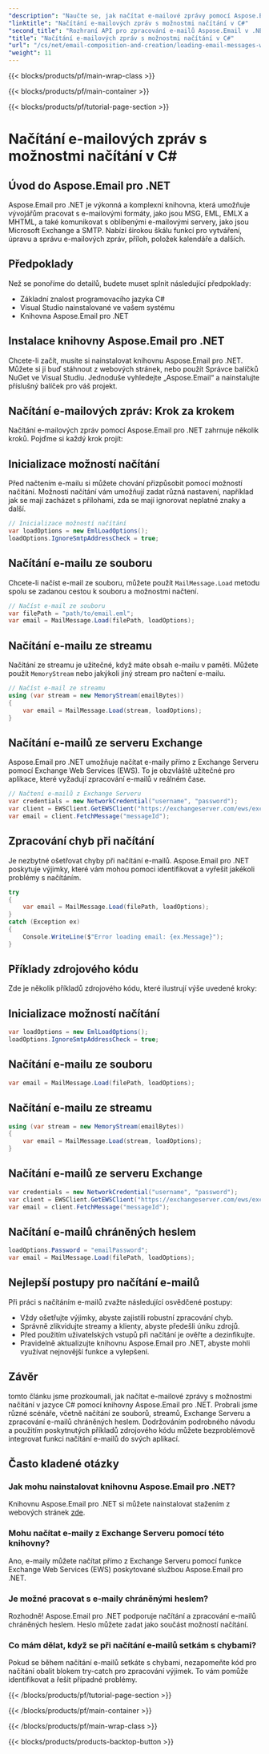 ```yaml
---
"description": "Naučte se, jak načítat e-mailové zprávy pomocí Aspose.Email pro .NET v C#. Prozkoumejte podrobný návod a příklady zdrojového kódu pro efektivní práci s e-maily."
"linktitle": "Načítání e-mailových zpráv s možnostmi načítání v C#"
"second_title": "Rozhraní API pro zpracování e-mailů Aspose.Email v .NET"
"title": "Načítání e-mailových zpráv s možnostmi načítání v C#"
"url": "/cs/net/email-composition-and-creation/loading-email-messages-with-load-options-in-csharp/"
"weight": 11
---
```


{{< blocks/products/pf/main-wrap-class >}}

{{< blocks/products/pf/main-container >}}

{{< blocks/products/pf/tutorial-page-section >}}

# Načítání e-mailových zpráv s možnostmi načítání v C#


## Úvod do Aspose.Email pro .NET

Aspose.Email pro .NET je výkonná a komplexní knihovna, která umožňuje vývojářům pracovat s e-mailovými formáty, jako jsou MSG, EML, EMLX a MHTML, a také komunikovat s oblíbenými e-mailovými servery, jako jsou Microsoft Exchange a SMTP. Nabízí širokou škálu funkcí pro vytváření, úpravu a správu e-mailových zpráv, příloh, položek kalendáře a dalších.

## Předpoklady

Než se ponoříme do detailů, budete muset splnit následující předpoklady:

- Základní znalost programovacího jazyka C#
- Visual Studio nainstalované ve vašem systému
- Knihovna Aspose.Email pro .NET

## Instalace knihovny Aspose.Email pro .NET

Chcete-li začít, musíte si nainstalovat knihovnu Aspose.Email pro .NET. Můžete si ji buď stáhnout z webových stránek, nebo použít Správce balíčků NuGet ve Visual Studiu. Jednoduše vyhledejte „Aspose.Email“ a nainstalujte příslušný balíček pro váš projekt.

## Načítání e-mailových zpráv: Krok za krokem

Načítání e-mailových zpráv pomocí Aspose.Email pro .NET zahrnuje několik kroků. Pojďme si každý krok projít:

## Inicializace možností načítání

Před načtením e-mailu si můžete chování přizpůsobit pomocí možností načítání. Možnosti načítání vám umožňují zadat různá nastavení, například jak se mají zacházet s přílohami, zda se mají ignorovat neplatné znaky a další.

```csharp
// Inicializace možností načítání
var loadOptions = new EmlLoadOptions();
loadOptions.IgnoreSmtpAddressCheck = true;
```

## Načítání e-mailu ze souboru

Chcete-li načíst e-mail ze souboru, můžete použít `MailMessage.Load` metodu spolu se zadanou cestou k souboru a možnostmi načtení.

```csharp
// Načíst e-mail ze souboru
var filePath = "path/to/email.eml";
var email = MailMessage.Load(filePath, loadOptions);
```

## Načítání e-mailu ze streamu

Načítání ze streamu je užitečné, když máte obsah e-mailu v paměti. Můžete použít `MemoryStream` nebo jakýkoli jiný stream pro načtení e-mailu.

```csharp
// Načíst e-mail ze streamu
using (var stream = new MemoryStream(emailBytes))
{
    var email = MailMessage.Load(stream, loadOptions);
}
```

## Načítání e-mailů ze serveru Exchange

Aspose.Email pro .NET umožňuje načítat e-maily přímo z Exchange Serveru pomocí Exchange Web Services (EWS). To je obzvláště užitečné pro aplikace, které vyžadují zpracování e-mailů v reálném čase.

```csharp
// Načtení e-mailů z Exchange Serveru
var credentials = new NetworkCredential("username", "password");
var client = EWSClient.GetEWSClient("https://exchangeserver.com/ews/exchange.asmx", přihlašovací údaje);
var email = client.FetchMessage("messageId");
```

## Zpracování chyb při načítání

Je nezbytné ošetřovat chyby při načítání e-mailů. Aspose.Email pro .NET poskytuje výjimky, které vám mohou pomoci identifikovat a vyřešit jakékoli problémy s načítáním.

```csharp
try
{
    var email = MailMessage.Load(filePath, loadOptions);
}
catch (Exception ex)
{
    Console.WriteLine($"Error loading email: {ex.Message}");
}
```

## Příklady zdrojového kódu

Zde je několik příkladů zdrojového kódu, které ilustrují výše uvedené kroky:

## Inicializace možností načítání

```csharp
var loadOptions = new EmlLoadOptions();
loadOptions.IgnoreSmtpAddressCheck = true;
```

## Načítání e-mailu ze souboru

```csharp
var email = MailMessage.Load(filePath, loadOptions);
```

## Načítání e-mailu ze streamu

```csharp
using (var stream = new MemoryStream(emailBytes))
{
    var email = MailMessage.Load(stream, loadOptions);
}
```

## Načítání e-mailů ze serveru Exchange

```csharp
var credentials = new NetworkCredential("username", "password");
var client = EWSClient.GetEWSClient("https://exchangeserver.com/ews/exchange.asmx", přihlašovací údaje);
var email = client.FetchMessage("messageId");
```

## Načítání e-mailů chráněných heslem

```csharp
loadOptions.Password = "emailPassword";
var email = MailMessage.Load(filePath, loadOptions);
```

## Nejlepší postupy pro načítání e-mailů

Při práci s načítáním e-mailů zvažte následující osvědčené postupy:

- Vždy ošetřujte výjimky, abyste zajistili robustní zpracování chyb.
- Správně zlikvidujte streamy a klienty, abyste předešli úniku zdrojů.
- Před použitím uživatelských vstupů při načítání je ověřte a dezinfikujte.
- Pravidelně aktualizujte knihovnu Aspose.Email pro .NET, abyste mohli využívat nejnovější funkce a vylepšení.

## Závěr

tomto článku jsme prozkoumali, jak načítat e-mailové zprávy s možnostmi načítání v jazyce C# pomocí knihovny Aspose.Email pro .NET. Probrali jsme různé scénáře, včetně načítání ze souborů, streamů, Exchange Serveru a zpracování e-mailů chráněných heslem. Dodržováním podrobného návodu a použitím poskytnutých příkladů zdrojového kódu můžete bezproblémově integrovat funkci načítání e-mailů do svých aplikací.

## Často kladené otázky

### Jak mohu nainstalovat knihovnu Aspose.Email pro .NET?

Knihovnu Aspose.Email pro .NET si můžete nainstalovat stažením z webových stránek [zde](https://releases.aspose.com/email/net).

### Mohu načítat e-maily z Exchange Serveru pomocí této knihovny?

Ano, e-maily můžete načítat přímo z Exchange Serveru pomocí funkce Exchange Web Services (EWS) poskytované službou Aspose.Email pro .NET.

### Je možné pracovat s e-maily chráněnými heslem?

Rozhodně! Aspose.Email pro .NET podporuje načítání a zpracování e-mailů chráněných heslem. Heslo můžete zadat jako součást možností načítání.

### Co mám dělat, když se při načítání e-mailů setkám s chybami?

Pokud se během načítání e-mailů setkáte s chybami, nezapomeňte kód pro načítání obalit blokem try-catch pro zpracování výjimek. To vám pomůže identifikovat a řešit případné problémy.

{{< /blocks/products/pf/tutorial-page-section >}}

{{< /blocks/products/pf/main-container >}}

{{< /blocks/products/pf/main-wrap-class >}}

{{< blocks/products/products-backtop-button >}}